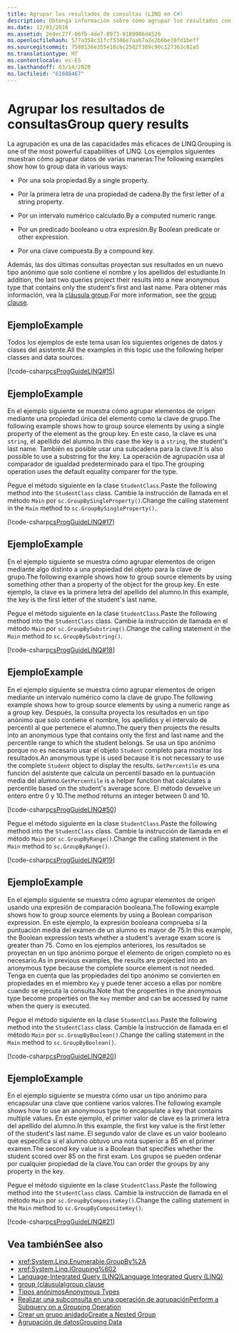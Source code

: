 ```yaml
---
title: Agrupar los resultados de consultas (LINQ en C#)
description: Obtenga información sobre cómo agrupar los resultados con LINQ en C#.
ms.date: 12/01/2016
ms.assetid: 2e4ec27f-06fb-4de7-8973-0189906d4520
ms.openlocfilehash: 577a358c31fcf5346e7aab7a2e2b6be10fd1beff
ms.sourcegitcommit: 7588136e355e10cbc2582f389c90c127363c02a5
ms.translationtype: HT
ms.contentlocale: es-ES
ms.lasthandoff: 03/14/2020
ms.locfileid: "61688467"
---
```

# <a name="group-query-results"></a><span data-ttu-id="c610a-103">Agrupar los resultados de consultas</span><span class="sxs-lookup"><span data-stu-id="c610a-103">Group query results</span></span>

<span data-ttu-id="c610a-104">La agrupación es una de las capacidades más eficaces de LINQ.</span><span class="sxs-lookup"><span data-stu-id="c610a-104">Grouping is one of the most powerful capabilities of LINQ.</span></span> <span data-ttu-id="c610a-105">Los ejemplos siguientes muestran cómo agrupar datos de varias maneras:</span><span class="sxs-lookup"><span data-stu-id="c610a-105">The following examples show how to group data in various ways:</span></span>

- <span data-ttu-id="c610a-106">Por una sola propiedad.</span><span class="sxs-lookup"><span data-stu-id="c610a-106">By a single property.</span></span>

- <span data-ttu-id="c610a-107">Por la primera letra de una propiedad de cadena.</span><span class="sxs-lookup"><span data-stu-id="c610a-107">By the first letter of a string property.</span></span>

- <span data-ttu-id="c610a-108">Por un intervalo numérico calculado.</span><span class="sxs-lookup"><span data-stu-id="c610a-108">By a computed numeric range.</span></span>

- <span data-ttu-id="c610a-109">Por un predicado booleano u otra expresión.</span><span class="sxs-lookup"><span data-stu-id="c610a-109">By Boolean predicate or other expression.</span></span>

- <span data-ttu-id="c610a-110">Por una clave compuesta.</span><span class="sxs-lookup"><span data-stu-id="c610a-110">By a compound key.</span></span>

<span data-ttu-id="c610a-111">Además, las dos últimas consultas proyectan sus resultados en un nuevo tipo anónimo que solo contiene el nombre y los apellidos del estudiante.</span><span class="sxs-lookup"><span data-stu-id="c610a-111">In addition, the last two queries project their results into a new anonymous type that contains only the student's first and last name.</span></span> <span data-ttu-id="c610a-112">Para obtener más información, vea la [cláusula group](../language-reference/keywords/group-clause.md).</span><span class="sxs-lookup"><span data-stu-id="c610a-112">For more information, see the [group clause](../language-reference/keywords/group-clause.md).</span></span>

## <a name="example"></a><span data-ttu-id="c610a-113">Ejemplo</span><span class="sxs-lookup"><span data-stu-id="c610a-113">Example</span></span>

<span data-ttu-id="c610a-114">Todos los ejemplos de este tema usan los siguientes orígenes de datos y clases del asistente.</span><span class="sxs-lookup"><span data-stu-id="c610a-114">All the examples in this topic use the following helper classes and data sources.</span></span>

[!code-csharp[csProgGuideLINQ#15](~/samples/snippets/csharp/concepts/linq/how-to-group-query-results_1.cs)]

## <a name="example"></a><span data-ttu-id="c610a-115">Ejemplo</span><span class="sxs-lookup"><span data-stu-id="c610a-115">Example</span></span>

<span data-ttu-id="c610a-116">En el ejemplo siguiente se muestra cómo agrupar elementos de origen mediante una propiedad única del elemento como la clave de grupo.</span><span class="sxs-lookup"><span data-stu-id="c610a-116">The following example shows how to group source elements by using a single property of the element as the group key.</span></span> <span data-ttu-id="c610a-117">En este caso, la clave es una `string`, el apellido del alumno.</span><span class="sxs-lookup"><span data-stu-id="c610a-117">In this case the key is a `string`, the student's last name.</span></span> <span data-ttu-id="c610a-118">También es posible usar una subcadena para la clave.</span><span class="sxs-lookup"><span data-stu-id="c610a-118">It is also possible to use a substring for the key.</span></span> <span data-ttu-id="c610a-119">La operación de agrupación usa al comparador de igualdad predeterminado para el tipo.</span><span class="sxs-lookup"><span data-stu-id="c610a-119">The grouping operation uses the default equality comparer for the type.</span></span>

<span data-ttu-id="c610a-120">Pegue el método siguiente en la clase `StudentClass`.</span><span class="sxs-lookup"><span data-stu-id="c610a-120">Paste the following method into the `StudentClass` class.</span></span> <span data-ttu-id="c610a-121">Cambie la instrucción de llamada en el método `Main` por `sc.GroupBySingleProperty()`.</span><span class="sxs-lookup"><span data-stu-id="c610a-121">Change the calling statement in the `Main` method to `sc.GroupBySingleProperty()`.</span></span>

[!code-csharp[csProgGuideLINQ#17](~/samples/snippets/csharp/concepts/linq/how-to-group-query-results_2.cs)]

## <a name="example"></a><span data-ttu-id="c610a-122">Ejemplo</span><span class="sxs-lookup"><span data-stu-id="c610a-122">Example</span></span>

<span data-ttu-id="c610a-123">En el ejemplo siguiente se muestra cómo agrupar elementos de origen mediante algo distinto a una propiedad del objeto para la clave de grupo.</span><span class="sxs-lookup"><span data-stu-id="c610a-123">The following example shows how to group source elements by using something other than a property of the object for the group key.</span></span> <span data-ttu-id="c610a-124">En este ejemplo, la clave es la primera letra del apellido del alumno.</span><span class="sxs-lookup"><span data-stu-id="c610a-124">In this example, the key is the first letter of the student's last name.</span></span>

<span data-ttu-id="c610a-125">Pegue el método siguiente en la clase `StudentClass`.</span><span class="sxs-lookup"><span data-stu-id="c610a-125">Paste the following method into the `StudentClass` class.</span></span> <span data-ttu-id="c610a-126">Cambie la instrucción de llamada en el método `Main` por `sc.GroupBySubstring()`.</span><span class="sxs-lookup"><span data-stu-id="c610a-126">Change the calling statement in the `Main` method to `sc.GroupBySubstring()`.</span></span>

[!code-csharp[csProgGuideLINQ#18](~/samples/snippets/csharp/concepts/linq/how-to-group-query-results_3.cs)]

## <a name="example"></a><span data-ttu-id="c610a-127">Ejemplo</span><span class="sxs-lookup"><span data-stu-id="c610a-127">Example</span></span>

<span data-ttu-id="c610a-128">En el ejemplo siguiente se muestra cómo agrupar elementos de origen mediante un intervalo numérico como la clave de grupo.</span><span class="sxs-lookup"><span data-stu-id="c610a-128">The following example shows how to group source elements by using a numeric range as a group key.</span></span> <span data-ttu-id="c610a-129">Después, la consulta proyecta los resultados en un tipo anónimo que solo contiene el nombre, los apellidos y el intervalo de percentil al que pertenece el alumno.</span><span class="sxs-lookup"><span data-stu-id="c610a-129">The query then projects the results into an anonymous type that contains only the first and last name and the percentile range to which the student belongs.</span></span> <span data-ttu-id="c610a-130">Se usa un tipo anónimo porque no es necesario usar el objeto `Student` completo para mostrar los resultados.</span><span class="sxs-lookup"><span data-stu-id="c610a-130">An anonymous type is used because it is not necessary to use the complete `Student` object to display the results.</span></span> <span data-ttu-id="c610a-131">`GetPercentile` es una función del asistente que calcula un percentil basado en la puntuación media del alumno.</span><span class="sxs-lookup"><span data-stu-id="c610a-131">`GetPercentile` is a helper function that calculates a percentile based on the student's average score.</span></span> <span data-ttu-id="c610a-132">El método devuelve un entero entre 0 y 10.</span><span class="sxs-lookup"><span data-stu-id="c610a-132">The method returns an integer between 0 and 10.</span></span>

[!code-csharp[csProgGuideLINQ#50](~/samples/snippets/csharp/concepts/linq/how-to-group-query-results_4.cs)]

<span data-ttu-id="c610a-133">Pegue el método siguiente en la clase `StudentClass`.</span><span class="sxs-lookup"><span data-stu-id="c610a-133">Paste the following method into the `StudentClass` class.</span></span> <span data-ttu-id="c610a-134">Cambie la instrucción de llamada en el método `Main` por `sc.GroupByRange()`.</span><span class="sxs-lookup"><span data-stu-id="c610a-134">Change the calling statement in the `Main` method to `sc.GroupByRange()`.</span></span>

[!code-csharp[csProgGuideLINQ#19](~/samples/snippets/csharp/concepts/linq/how-to-group-query-results_5.cs)]

## <a name="example"></a><span data-ttu-id="c610a-135">Ejemplo</span><span class="sxs-lookup"><span data-stu-id="c610a-135">Example</span></span>

<span data-ttu-id="c610a-136">En el ejemplo siguiente se muestra cómo agrupar elementos de origen usando una expresión de comparación booleana.</span><span class="sxs-lookup"><span data-stu-id="c610a-136">The following example shows how to group source elements by using a Boolean comparison expression.</span></span> <span data-ttu-id="c610a-137">En este ejemplo, la expresión booleana comprueba si la puntuación media del examen de un alumno es mayor de 75.</span><span class="sxs-lookup"><span data-stu-id="c610a-137">In this example, the Boolean expression tests whether a student's average exam score is greater than 75.</span></span> <span data-ttu-id="c610a-138">Como en los ejemplos anteriores, los resultados se proyectan en un tipo anónimo porque el elemento de origen completo no es necesario.</span><span class="sxs-lookup"><span data-stu-id="c610a-138">As in previous examples, the results are projected into an anonymous type because the complete source element is not needed.</span></span> <span data-ttu-id="c610a-139">Tenga en cuenta que las propiedades del tipo anónimo se convierten en propiedades en el miembro `Key` y puede tener acceso a ellas por nombre cuando se ejecuta la consulta.</span><span class="sxs-lookup"><span data-stu-id="c610a-139">Note that the properties in the anonymous type become properties on the `Key` member and can be accessed by name when the query is executed.</span></span>

<span data-ttu-id="c610a-140">Pegue el método siguiente en la clase `StudentClass`.</span><span class="sxs-lookup"><span data-stu-id="c610a-140">Paste the following method into the `StudentClass` class.</span></span> <span data-ttu-id="c610a-141">Cambie la instrucción de llamada en el método `Main` por `sc.GroupByBoolean()`.</span><span class="sxs-lookup"><span data-stu-id="c610a-141">Change the calling statement in the `Main` method to `sc.GroupByBoolean()`.</span></span>

[!code-csharp[csProgGuideLINQ#20](~/samples/snippets/csharp/concepts/linq/how-to-group-query-results_6.cs)]

## <a name="example"></a><span data-ttu-id="c610a-142">Ejemplo</span><span class="sxs-lookup"><span data-stu-id="c610a-142">Example</span></span>

<span data-ttu-id="c610a-143">En el ejemplo siguiente se muestra cómo usar un tipo anónimo para encapsular una clave que contiene varios valores.</span><span class="sxs-lookup"><span data-stu-id="c610a-143">The following example shows how to use an anonymous type to encapsulate a key that contains multiple values.</span></span> <span data-ttu-id="c610a-144">En este ejemplo, el primer valor de clave es la primera letra del apellido del alumno.</span><span class="sxs-lookup"><span data-stu-id="c610a-144">In this example, the first key value is the first letter of the student's last name.</span></span> <span data-ttu-id="c610a-145">El segundo valor de clave es un valor booleano que especifica si el alumno obtuvo una nota superior a 85 en el primer examen.</span><span class="sxs-lookup"><span data-stu-id="c610a-145">The second key value is a Boolean that specifies whether the student scored over 85 on the first exam.</span></span> <span data-ttu-id="c610a-146">Los grupos se pueden ordenar por cualquier propiedad de la clave.</span><span class="sxs-lookup"><span data-stu-id="c610a-146">You can order the groups by any property in the key.</span></span>

<span data-ttu-id="c610a-147">Pegue el método siguiente en la clase `StudentClass`.</span><span class="sxs-lookup"><span data-stu-id="c610a-147">Paste the following method into the `StudentClass` class.</span></span> <span data-ttu-id="c610a-148">Cambie la instrucción de llamada en el método `Main` por `sc.GroupByCompositeKey()`.</span><span class="sxs-lookup"><span data-stu-id="c610a-148">Change the calling statement in the `Main` method to `sc.GroupByCompositeKey()`.</span></span>

[!code-csharp[csProgGuideLINQ#21](~/samples/snippets/csharp/concepts/linq/how-to-group-query-results_7.cs)]

## <a name="see-also"></a><span data-ttu-id="c610a-149">Vea también</span><span class="sxs-lookup"><span data-stu-id="c610a-149">See also</span></span>

- <xref:System.Linq.Enumerable.GroupBy%2A>
- <xref:System.Linq.IGrouping%602>
- [<span data-ttu-id="c610a-150">Language-Integrated Query (LINQ)</span><span class="sxs-lookup"><span data-stu-id="c610a-150">Language Integrated Query (LINQ)</span></span>](index.md)
- [<span data-ttu-id="c610a-151">group (cláusula)</span><span class="sxs-lookup"><span data-stu-id="c610a-151">group clause</span></span>](../language-reference/keywords/group-clause.md)
- [<span data-ttu-id="c610a-152">Tipos anónimos</span><span class="sxs-lookup"><span data-stu-id="c610a-152">Anonymous Types</span></span>](../programming-guide/classes-and-structs/anonymous-types.md)
- [<span data-ttu-id="c610a-153">Realizar una subconsulta en una operación de agrupación</span><span class="sxs-lookup"><span data-stu-id="c610a-153">Perform a Subquery on a Grouping Operation</span></span>](perform-a-subquery-on-a-grouping-operation.md)
- [<span data-ttu-id="c610a-154">Crear un grupo anidado</span><span class="sxs-lookup"><span data-stu-id="c610a-154">Create a Nested Group</span></span>](create-a-nested-group.md)
- [<span data-ttu-id="c610a-155">Agrupación de datos</span><span class="sxs-lookup"><span data-stu-id="c610a-155">Grouping Data</span></span>](../programming-guide/concepts/linq/grouping-data.md)
